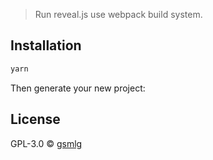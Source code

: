 > Run reveal.js use webpack build system.

## Installation

```bash
yarn
```

Then generate your new project:

## License

GPL-3.0 © [gsmlg]()


